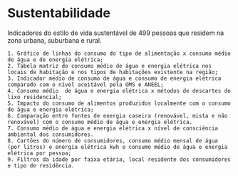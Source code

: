 # Sustentabilidade

Indicadores do estilo de vida sustentável de 499 pessoas que residem na zona urbana, suburbana e rural.

    1. Gráfico de linhas do consumo do tipo de alimentação x consumo médio de água e de energia elétrica;
    2. Tabela matriz do consumo médio de água e energia elétrica nos locais de habitação e nos tipos de habitações existente na região;
    3. Indicador médio de consumo de água e consumo de energia elétrica comparado com o nível aceitável pela OMS e ANEEL;
    4. Consumo médio  de água e energia elétrica x métodos de descartes do lixo residencial;
    5. Impacto do consumo de alimentos produzidos localmente com o consumo de água e energia elétrica;
    6. Comparação entre fontes de energia caseira (renovável, mista e não renovável) com o consumo médio de água e energia elétrica.
    7. Consumo médio de água e energia elétrica x nível de consciência ambiental dos consumidores.
    8. Cartões do número de consumidores, consumo médio mensal de água (por litros) e energia elétrica kwh e consumo médio de água e energia elétrica por pessoa;
    9. Filtros da idade por faixa etária, local residente dos consumidores e tipo de residência.
 
